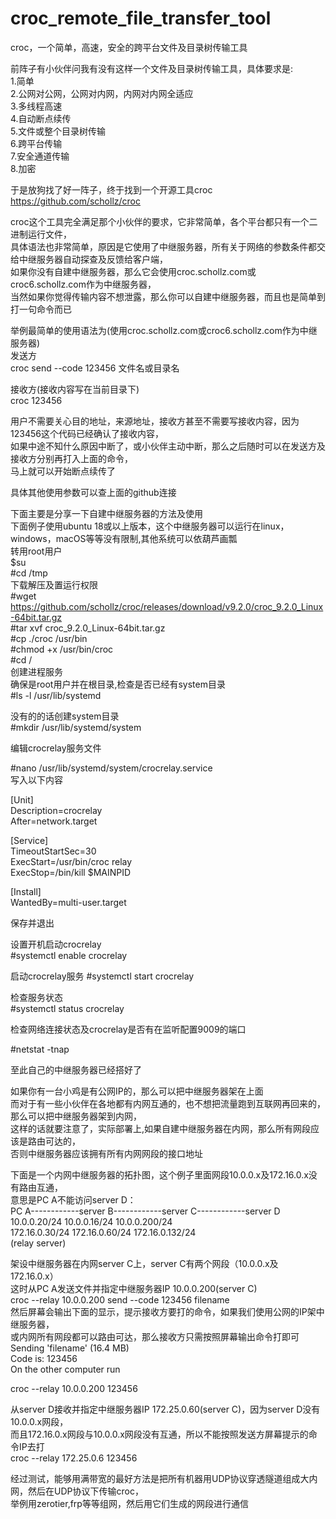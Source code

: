 # croc_remote_file_transfer_tool 
croc，一个简单，高速，安全的跨平台文件及目录树传输工具 
  
前阵子有小伙伴问我有没有这样一个文件及目录树传输工具，具体要求是:   
1.简单  
2.公网对公网，公网对内网，内网对内网全适应  
3.多线程高速   
4.自动断点续传   
5.文件或整个目录树传输  
6.跨平台传输  
7.安全通道传输  
8.加密  
  
于是放狗找了好一阵子，终于找到一个开源工具croc  
https://github.com/schollz/croc  
  
croc这个工具完全满足那个小伙伴的要求，它非常简单，各个平台都只有一个二进制运行文件，  
具体语法也非常简单，原因是它使用了中继服务器，所有关于网络的参数条件都交给中继服务器自动探查及反馈给客户端，  
如果你没有自建中继服务器，那么它会使用croc.schollz.com或croc6.schollz.com作为中继服务器，  
当然如果你觉得传输内容不想泄露，那么你可以自建中继服务器，而且也是简单到打一句命令而已  
  
举例最简单的使用语法为(使用croc.schollz.com或croc6.schollz.com作为中继服务器)  
发送方  
croc send --code 123456 文件名或目录名  
  
接收方(接收内容写在当前目录下)  
croc 123456  
  
用户不需要关心目的地址，来源地址，接收方甚至不需要写接收内容，因为123456这个代码已经确认了接收内容，  
如果中途不知什么原因中断了，或小伙伴主动中断，那么之后随时可以在发送方及接收方分别再打入上面的命令，  
马上就可以开始断点续传了  
  
具体其他使用参数可以查上面的github连接  
  
下面主要是分享一下自建中继服务器的方法及使用  
下面例子使用ubuntu 18或以上版本，这个中继服务器可以运行在linux，windows，macOS等等没有限制,其他系统可以依葫芦画瓢  
转用root用户  
$su  
#cd /tmp  
下载解压及置运行权限  
#wget https://github.com/schollz/croc/releases/download/v9.2.0/croc_9.2.0_Linux-64bit.tar.gz  
#tar xvf croc_9.2.0_Linux-64bit.tar.gz  
#cp ./croc /usr/bin  
#chmod +x /usr/bin/croc  
#cd /  
创建进程服务  
确保是root用户并在根目录,检查是否已经有system目录  
#ls -l /usr/lib/systemd  
  
没有的的话创建system目录  
#mkdir /usr/lib/systemd/system  
  
编辑crocrelay服务文件  
  
#nano /usr/lib/systemd/system/crocrelay.service  
写入以下内容  
  
[Unit]  
Description=crocrelay  
After=network.target  
  
[Service]  
TimeoutStartSec=30  
ExecStart=/usr/bin/croc relay  
ExecStop=/bin/kill $MAINPID  
  
[Install]  
WantedBy=multi-user.target  
  
保存并退出  
  
设置开机启动crocrelay  
#systemctl enable crocrelay  
  
启动crocrelay服务 
#systemctl start crocrelay  
  
检查服务状态  
#systemctl status crocrelay  
  
检查网络连接状态及crocrelay是否有在监听配置9009的端口  
  
#netstat -tnap  
  
至此自己的中继服务器已经搭好了  
  
如果你有一台小鸡是有公网IP的，那么可以把中继服务器架在上面  
而对于有一些小伙伴在各地都有内网互通的，也不想把流量跑到互联网再回来的，那么可以把中继服务器架到内网，  
这样的话就要注意了，实际部署上,如果自建中继服务器在内网，那么所有网段应该是路由可达的，  
否则中继服务器应该拥有所有内网网段的接口地址  
  
下面是一个内网中继服务器的拓扑图，这个例子里面网段10.0.0.x及172.16.0.x没有路由互通，  
意思是PC A不能访问server D：  
     PC A------------server B------------server C------------server D    
10.0.0.20/24       10.0.0.16/24        10.0.0.200/24      
                   172.16.0.30/24      172.16.0.60/24       172.16.0.132/24   
                                       (relay server)  
  
架设中继服务器在内网server C上，server C有两个网段（10.0.0.x及172.16.0.x）  
这时从PC A发送文件并指定中继服务器IP 10.0.0.200(server C)  
croc --relay 10.0.0.200 send --code 123456 filename  
然后屏幕会输出下面的显示，提示接收方要打的命令，如果我们使用公网的IP架中继服务器，  
或内网所有网段都可以路由可达，那么接收方只需按照屏幕输出命令打即可  
Sending 'filename' (16.4 MB)          
Code is: 123456  
On the other computer run  
  
croc --relay 10.0.0.200 123456  
  
从server D接收并指定中继服务器IP 172.25.0.60(server C)，因为server D没有10.0.0.x网段，  
而且172.16.0.x网段与10.0.0.x网段没有互通，所以不能按照发送方屏幕提示的命令IP去打  
croc --relay 172.25.0.6 123456  
  
经过测试，能够用满带宽的最好方法是把所有机器用UDP协议穿透隧道组成大内网，然后在UDP协议下传输croc，  
举例用zerotier,frp等等组网，然后用它们生成的网段进行通信  
  




